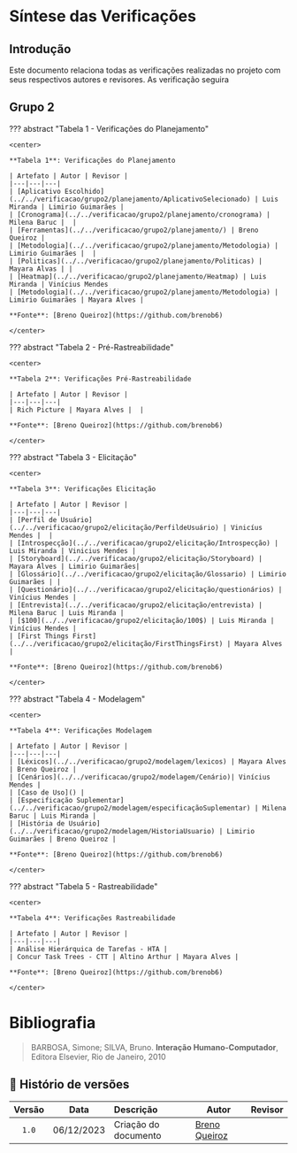 # Síntese das Verificações

## Introdução

Este documento relaciona todas as verificações realizadas no projeto com seus respectivos autores e revisores.
As verificação seguira

## Grupo 2

??? abstract "Tabela 1 - Verificações do Planejamento"

    <center>

    **Tabela 1**: Verificações do Planejamento

    | Artefato | Autor | Revisor |
    |---|---|---|
    | [Aplicativo Escolhido](../../verificacao/grupo2/planejamento/AplicativoSelecionado) | Luis Miranda | Limirio Guimarães |
    | [Cronograma](../../verificacao/grupo2/planejamento/cronograma) | Milena Baruc |  |
    | [Ferramentas](../../verificacao/grupo2/planejamento/) | Breno Queiroz |
    | [Metodologia](../../verificacao/grupo2/planejamento/Metodologia) | Limirio Guimarães |  |
    | [Politicas](../../verificacao/grupo2/planejamento/Politicas) | Mayara Alvas | |
    | [Heatmap](../../verificacao/grupo2/planejamento/Heatmap) | Luis Miranda | Vinícius Mendes
    | [Metodologia](../../verificacao/grupo2/planejamento/Metodologia) | Limirio Guimarães | Mayara Alves |

    **Fonte**: [Breno Queiroz](https://github.com/brenob6)

    </center>

??? abstract "Tabela 2 - Pré-Rastreabilidade"

    <center>

    **Tabela 2**: Verificações Pré-Rastreabilidade

    | Artefato | Autor | Revisor |
    |---|---|---|
    | Rich Picture | Mayara Alves |  |

    **Fonte**: [Breno Queiroz](https://github.com/brenob6)

    </center>

??? abstract "Tabela 3 - Elicitação"

    <center>

    **Tabela 3**: Verificações Elicitação

    | Artefato | Autor | Revisor |
    |---|---|---|
    | [Perfil de Usuário](../../verificacao/grupo2/elicitação/PerfildeUsuário) | Vinicíus Mendes |  |
    | [Introspecção](../../verificacao/grupo2/elicitação/Introspecção) | Luis Miranda | Vinicius Mendes |
    | [Storyboard](../../verificacao/grupo2/elicitação/Storyboard) | Mayara Alves | Limirio Guimarães|
    | [Glossário](../../verificacao/grupo2/elicitação/Glossario) | Limirio Guimarães | |
    | [Questionário](../../verificacao/grupo2/elicitação/questionários) | Vinícius Mendes |
    | [Entrevista](../../verificacao/grupo2/elicitação/entrevista) | Milena Baruc | Luis Miranda |
    | [$100](../../verificacao/grupo2/elicitação/100$) | Luis Miranda | Vinícius Mendes |
    | [First Things First](../../verificacao/grupo2/elicitação/FirstThingsFirst) | Mayara Alves |

    **Fonte**: [Breno Queiroz](https://github.com/brenob6)

    </center>

??? abstract "Tabela 4 - Modelagem"

    <center>

    **Tabela 4**: Verificações Modelagem

    | Artefato | Autor | Revisor |
    |---|---|---|
    | [Léxicos](../../verificacao/grupo2/modelagem/lexicos) | Mayara Alves | Breno Queiroz |
    | [Cenários](../../verificacao/grupo2/modelagem/Cenário)| Vinícius Mendes |
    | [Caso de Uso]() |
    | [Especificação Suplementar](../../verificacao/grupo2/modelagem/especificaçãoSuplementar) | Milena Baruc | Luis Miranda |
    | [História de Usuário](../../verificacao/grupo2/modelagem/HistoriaUsuario) | Limirio Guimarães | Breno Queiroz |

    **Fonte**: [Breno Queiroz](https://github.com/brenob6)

    </center>


??? abstract "Tabela 5 - Rastreabilidade"

    <center>

    **Tabela 4**: Verificações Rastreabilidade

    | Artefato | Autor | Revisor |
    |---|---|---|
    | Análise Hierárquica de Tarefas - HTA | 
    | Concur Task Trees - CTT | Altino Arthur | Mayara Alves |

    **Fonte**: [Breno Queiroz](https://github.com/brenob6)

    </center>


# Bibliografia

> BARBOSA, Simone; SILVA, Bruno. **Interação Humano-Computador**, Editora Elsevier, Rio de Janeiro, 2010

## 📑 Histório de versões

| Versão| Data      | Descrição | Autor | Revisor       |
| :-:   | :-:       | :--       | --    | --            |
| `1.0`  |06/12/2023 |Criação do documento|[Breno Queiroz](https://github.com/brenob6)|  [](https://github.com/)|
